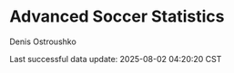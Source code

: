 # Advanced Soccer Statistics
Denis Ostroushko

<!-- gfm -->

Last successful data update: 2025-08-02 04:20:20 CST
